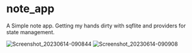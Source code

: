 # note_app

A Simple note app. Getting my hands dirty with sqflite and providers for state management.



![Screenshot_20230614-090844](https://github.com/Kingsley-EZE/flutter_note_app/assets/68538735/d9e2a321-5563-4f75-b0fe-f4e16f875a62)
![Screenshot_20230614-090908](https://github.com/Kingsley-EZE/flutter_note_app/assets/68538735/e5c72c9f-2c6c-4125-8ffc-346017a58b65)
